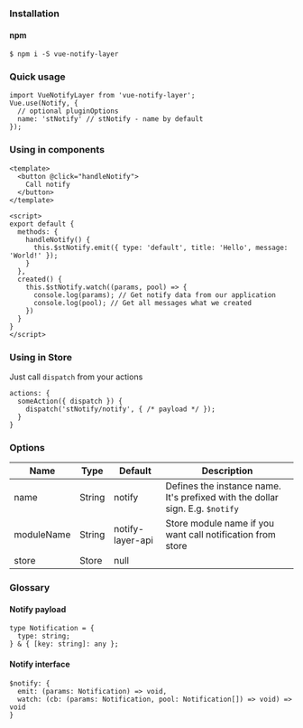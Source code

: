 ### Installation

#### npm
```
$ npm i -S vue-notify-layer
```

### Quick usage
```
import VueNotifyLayer from 'vue-notify-layer';
Vue.use(Notify, {
  // optional pluginOptions
  name: 'stNotify' // stNotify - name by default
});
```

### Using in components
```
<template>
  <button @click="handleNotify">
    Call notify
  </button>
</template>

<script>
export default {
  methods: {
    handleNotify() {
      this.$stNotify.emit({ type: 'default', title: 'Hello', message: 'World!' });
    }
  },
  created() {
    this.$stNotify.watch((params, pool) => {
      console.log(params); // Get notify data from our application
      console.log(pool); // Get all messages what we created
    })
  }
}
</script>
```

### Using in Store
Just call `dispatch` from your actions
```
actions: {
  someAction({ dispatch }) {
    dispatch('stNotify/notify', { /* payload */ });
  }
}
```

### Options

| Name           | Type        | Default          | Description |
| ---            | ---         | ---              | ---         |
| name           | String      | notify           | Defines the instance name. It's prefixed with the dollar sign. E.g. `$notify` |
| moduleName     | String      | notify-layer-api | Store module name if you want call notification from store |
| store          | Store  | null

### Glossary

#### Notify payload

```
type Notification = {
  type: string;
} & { [key: string]: any };
```

#### Notify interface
```
$notify: {
  emit: (params: Notification) => void,
  watch: (cb: (params: Notification, pool: Notification[]) => void) => void
}
```